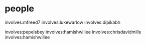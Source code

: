 

# people

involves:mfreed7
involves:lukewarlow
involves:dipikabh

involves:pepelsbey
involves:hamishwillee
involves:chrisdavidmills
involves:hamishwillee